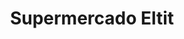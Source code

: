 ---
title: "Supermercado Eltit"
url: /villarrica/supermercado-eltit-saturnino-epulef/
shop: supermercado
---